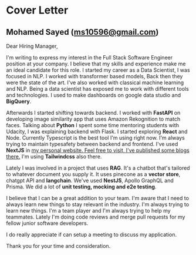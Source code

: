 # Cover Letter

## Mohamed Sayed (ms10596@gmail.com)

Dear Hiring Manager,

I'm writing to express my interest in the Full Stack Software Engineer position at your company. I believe that my skills and experience make me an ideal candidate for this role. I started my career as a Data Scientist, I was focused in NLP. I worked with transformer based models, Back then they were the state of the art. I've also worked with classical machine learning and NLP. Being a data scientist has exposed me to work with different tools and technologies. I used to make dashboards on google data studio and **BigQuery**.

Afterwards I started shifting towards backend. I worked with **FastAPI** on developing image similarity app that uses Amazon Rekognition to match faces. Talking about **Python** I spent some time mentoring students with Udacity, I was explaining backend with Flask. I started exploring **React** and Node. Currently Typescript is the best tool I'm using right now. I'm always trying to maintain typesafety between backend and frontend. I've used **NextJS** in [my personal website. Feel free to visit, I've published some blogs there.](https://ms10596.github.io) I'm using **Tailwindcss** also there.

Lately I was involved in a project that uses **RAG**. It's a chatbot that's tailored to whatever document you supply it. It uses pinecone as a **vector store**, chatgpt API and **langchain**. We've used **NestJS**, Apollo GraphQL and Prisma. We did a lot of **unit testing, mocking and e2e testing**.

I believe that I can be a great addition to your team. I'm aware that I need to always learn new things to stay relevant in the industry. I'm always trying to learn new things. I'm a team player and I'm always trying to help my teammates. Lately I'm doing code reviews and merge pull requests for my fellow junior software developers.

I do really appreciate if can setup a meeting to discuss my application.

Thank you for your time and consideration.
